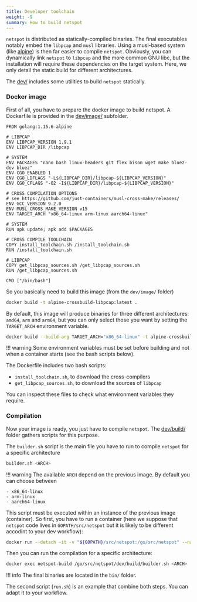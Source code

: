 ```yaml
---
title: Developer toolchain
weight: -9
summary: How to build netspot
---
```


`netspot` is distributed as statically-compiled binaries. The final executables
notably embed the `libpcap` and `musl` libraries.
Using a musl-based system (like [alpine](https://alpinelinux.org/)) 
is then far easier to compile `netspot`.
Obviously, you can dynamically link `netspot` to `libpcap` and the
more common GNU libc, but the installation will require these
dependencies on the target system. Here, we only detail the static
build for different architectures.

The [dev/](https://github.com/asiffer/netspot/tree/master/dev) includes
some utilities to build `netspot` statically.

### Docker image

First of all, you have to prepare the docker image to build netspot.
A Dockerfile is provided in the [dev/image/](https://github.com/asiffer/netspot/tree/master/dev/image)
subfolder.

```docker
FROM golang:1.15.6-alpine

# LIBPCAP
ENV LIBPCAP_VERSION 1.9.1
ENV LIBPCAP_DIR /libpcap

# SYSTEM
ENV PACKAGES "nano bash linux-headers git flex bison wget make bluez-dev bluez"
ENV CGO_ENABLED 1
ENV CGO_LDFLAGS "-L${LIBPCAP_DIR}/libpcap-${LIBPCAP_VERSION}"
ENV CGO_CFLAGS "-O2 -I${LIBPCAP_DIR}/libpcap-${LIBPCAP_VERSION}"

# CROSS COMPILATION OPTIONS
# see https://github.com/just-containers/musl-cross-make/releases/
ENV GCC_VERSION 9.2.0
ENV MUSL_CROSS_MAKE_VERSION v15
ENV TARGET_ARCH "x86_64-linux arm-linux aarch64-linux"

# SYSTEM
RUN apk update; apk add $PACKAGES

# CROSS COMPILE TOOLCHAIN
COPY install_toolchain.sh /install_toolchain.sh
RUN /install_toolchain.sh

# LIBPCAP
COPY get_libpcap_sources.sh /get_libpcap_sources.sh
RUN /get_libpcap_sources.sh

CMD ["/bin/bash"]
```

So you basically need to build this image (from the `dev/image/` folder)
```bash
docker build -t alpine-crossbuild-libpcap:latest .
```

By default, this image will produce binaries for three different architectures:
`amd64`, `arm` and `arm64`, but you can only select those you want
by setting the `TARGET_ARCH` environment variable.

```bash
docker build --build-arg TARGET_ARCH="x86_64-linux" -t alpine-crossbuild-libpcap:latest .
```

!!! warning
    Some environment variables must be set before building and not
    when a container starts (see the bash scripts below).


The Dockerfile includes two bash scripts:
- `install_toolchain.sh`, to download the cross-compilers
- `get_libpcap_sources.sh`, to download the sources of `libpcap`

You can inspect these files to check what environment variables
they require.


### Compilation

Now your image is ready, you just have to compile `netspot`.
The [dev/build/](https://github.com/asiffer/netspot/tree/master/dev/build)
folder gathers scripts for this purpose.

The `builder.sh` script is the main file you have to run to compile 
`netspot` for a specific architecture
```bash
builder.sh <ARCH>
```

!!! warning
    The available `ARCH` depend on the previous image.
    By default you can choose between

    - x86_64-linux
    - arm-linux
    - aarch64-linux


This script must be executed within an instance of the previous image
(container). So first, you have to run a container (here we suppose that `netspot` code
lives in `GOPATH/src/netspot` but it is likely to be different accodint to your
dev workflow):

```bash
docker run --detach -it -v "${GOPATH}/src/netspot:/go/src/netspot" --name netspot-build alpine-crossbuild-libpcap:latest
```

Then you can run the compilation for a specific architecture:
```bash
docker exec netspot-build /go/src/netspot/dev/build/builder.sh <ARCH>
```

!!! info
    The final binaries are located in the `bin/` folder.


The second script (`run.sh`) is an example that combine both steps.
You can adapt it to your workflow.